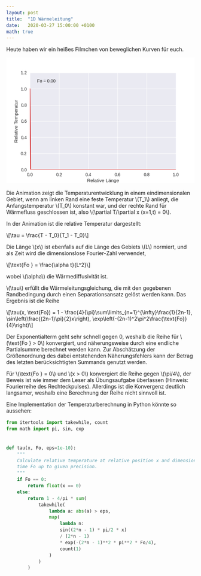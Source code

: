 ```yaml
---
layout: post
title:  "1D Wärmeleitung"
date:   2020-03-27 15:00:00 +0100
math: true
---
```


Heute haben wir ein heißes Filmchen von beweglichen Kurven für euch.

![](/figures/1d_waermeleitung.gif)

Die Animation zeigt die Temperaturentwicklung in einem eindimensionalen Gebiet,
wenn am linken Rand eine feste Temperatur \\(T_1\\) anliegt, die
Anfangstemperatur \\(T_0\\) konstant war, und der rechte Rand für Wärmefluss
geschlossen ist, also \\(\partial T/\partial x (x=1,t) = 0\\).

<!--more-->

In der Animation ist die relative Temperatur dargestellt:

\\[\tau = \frac{T - T_0}{T_1 - T_0}\\]

Die Länge \\(x\\) ist ebenfalls auf die Länge des Gebiets \\(L\\) normiert, und als
Zeit wird die dimensionslose Fourier-Zahl verwendet,

\\[\text{Fo } = \frac{\alpha t}{L^2}\\]

wobei \\(\alpha\\) die Wärmediffusivität ist.

\\(\tau\\) erfüllt die Wärmeleitungsgleichung, die mit den gegebenen
Randbedingung durch einen Separationsansatz gelöst werden kann.
Das Ergebnis ist die Reihe

\\[\tau(x, \text{Fo}) = 1 - \frac{4}{\pi}\sum\limits_{n=1}^{\infty}\frac{1}{2n-1}\,
\sin\left(\frac{(2n-1)\pi}{2}x\right)\,
\exp\left(-(2n-1)^2\pi^2\frac{\text{Fo}}{4}\right)\\]

Der Exponentialterm geht sehr schnell gegen 0, weshalb die Reihe für
\\(\text{Fo } > 0\\) konvergiert, und näherungsweise durch eine endliche
Partialsumme berechnet werden kann. Zur Abschätzung der Größenordnung des
dabei entstehenden Näherungsfehlers kann der Betrag des letzten
berücksichtigten Summands genutzt werden.

Für \\(\text{Fo } = 0\\) und \\(x > 0\\) konvergiert die Reihe gegen \\(\pi/4\\),
der Beweis ist wie immer dem Leser als Übungsaufgabe überlassen (Hinweis:
Fourierreihe des Rechteckpulses). Allerdings ist die Konvergenz deutlich
langsamer, weshalb eine Berechnung der Reihe nicht sinnvoll ist.

Eine Implementation der Temperaturberechnung in Python könnte so aussehen:
```python
from itertools import takewhile, count
from math import pi, sin, exp


def tau(x, Fo, eps=1e-10):
    """
    Calculate relative temperature at relative position x and dimensionless
    time Fo up to given precision.
    """
    if Fo == 0:
        return float(x == 0)
    else:
        return 1 - 4/pi * sum(
            takewhile(
                lambda a: abs(a) > eps,
                map(
                    lambda n:
                    sin((2*n - 1) * pi/2 * x) 
                    / (2*n - 1)
                    * exp(-(2*n - 1)**2 * pi**2 * Fo/4),
                    count(1)
                )
            )
        )
```


